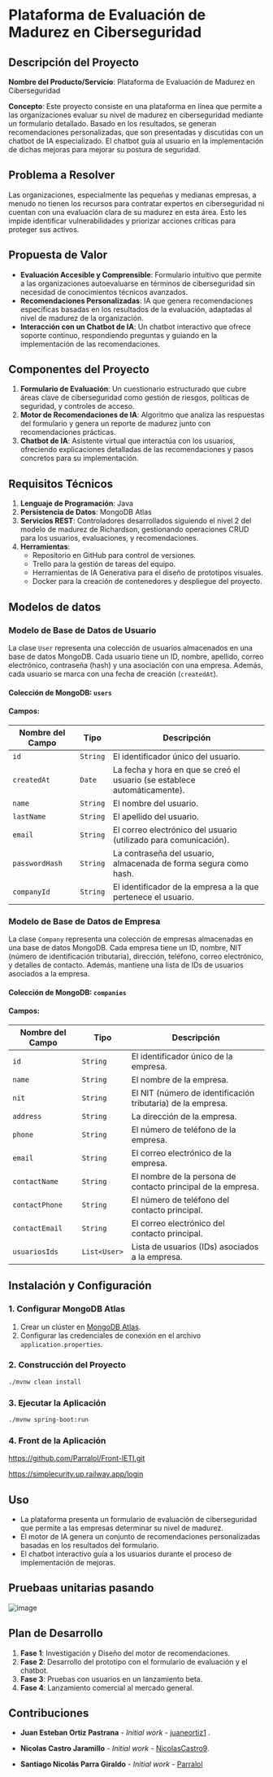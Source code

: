 # Plataforma de Evaluación de Madurez en Ciberseguridad

## Descripción del Proyecto

**Nombre del Producto/Servicio**: Plataforma de Evaluación de Madurez en Ciberseguridad

**Concepto**: Este proyecto consiste en una plataforma en línea que permite a las organizaciones evaluar su nivel de madurez en ciberseguridad mediante un formulario detallado. Basado en los resultados, se generan recomendaciones personalizadas, que son presentadas y discutidas con un chatbot de IA especializado. El chatbot guía al usuario en la implementación de dichas mejoras para mejorar su postura de seguridad.

## Problema a Resolver

Las organizaciones, especialmente las pequeñas y medianas empresas, a menudo no tienen los recursos para contratar expertos en ciberseguridad ni cuentan con una evaluación clara de su madurez en esta área. Esto les impide identificar vulnerabilidades y priorizar acciones críticas para proteger sus activos.

## Propuesta de Valor

- **Evaluación Accesible y Comprensible**: Formulario intuitivo que permite a las organizaciones autoevaluarse en términos de ciberseguridad sin necesidad de conocimientos técnicos avanzados.
- **Recomendaciones Personalizadas**: IA que genera recomendaciones específicas basadas en los resultados de la evaluación, adaptadas al nivel de madurez de la organización.
- **Interacción con un Chatbot de IA**: Un chatbot interactivo que ofrece soporte continuo, respondiendo preguntas y guiando en la implementación de las recomendaciones.

## Componentes del Proyecto

1. **Formulario de Evaluación**: Un cuestionario estructurado que cubre áreas clave de ciberseguridad como gestión de riesgos, políticas de seguridad, y controles de acceso.
2. **Motor de Recomendaciones de IA**: Algoritmo que analiza las respuestas del formulario y genera un reporte de madurez junto con recomendaciones prácticas.
3. **Chatbot de IA**: Asistente virtual que interactúa con los usuarios, ofreciendo explicaciones detalladas de las recomendaciones y pasos concretos para su implementación.

## Requisitos Técnicos

1. **Lenguaje de Programación**: Java
2. **Persistencia de Datos**: MongoDB Atlas
3. **Servicios REST**: Controladores desarrollados siguiendo el nivel 2 del modelo de madurez de Richardson, gestionando operaciones CRUD para los usuarios, evaluaciones, y recomendaciones.
4. **Herramientas**:
   - Repositorio en GitHub para control de versiones.
   - Trello para la gestión de tareas del equipo.
   - Herramientas de IA Generativa para el diseño de prototipos visuales.
   - Docker para la creación de contenedores y despliegue del proyecto.

## Modelos de datos

### Modelo de Base de Datos de Usuario

La clase `User` representa una colección de usuarios almacenados en una base de datos MongoDB. Cada usuario tiene un ID, nombre, apellido, correo electrónico, contraseña (hash) y una asociación con una empresa. Además, cada usuario se marca con una fecha de creación (`createdAt`).

#### Colección de MongoDB: `users`

#### Campos:

| Nombre del Campo | Tipo      | Descripción                                                                 |
| ---------------- | --------- | --------------------------------------------------------------------------- |
| `id`             | `String`  | El identificador único del usuario.                                          |
| `createdAt`      | `Date`    | La fecha y hora en que se creó el usuario (se establece automáticamente).   |
| `name`           | `String`  | El nombre del usuario.                                                      |
| `lastName`       | `String`  | El apellido del usuario.                                                    |
| `email`          | `String`  | El correo electrónico del usuario (utilizado para comunicación).            |
| `passwordHash`   | `String`  | La contraseña del usuario, almacenada de forma segura como hash.            |
| `companyId`      | `String`  | El identificador de la empresa a la que pertenece el usuario.               |

### Modelo de Base de Datos de Empresa

La clase `Company` representa una colección de empresas almacenadas en una base de datos MongoDB. Cada empresa tiene un ID, nombre, NIT (número de identificación tributaria), dirección, teléfono, correo electrónico, y detalles de contacto. Además, mantiene una lista de IDs de usuarios asociados a la empresa.

#### Colección de MongoDB: `companies`

#### Campos:

| Nombre del Campo  | Tipo        | Descripción                                                                |
| ----------------- | ----------- | -------------------------------------------------------------------------- |
| `id`              | `String`    | El identificador único de la empresa.                                       |
| `name`            | `String`    | El nombre de la empresa.                                                    |
| `nit`             | `String`    | El NIT (número de identificación tributaria) de la empresa.                 |
| `address`         | `String`    | La dirección de la empresa.                                                 |
| `phone`           | `String`    | El número de teléfono de la empresa.                                        |
| `email`           | `String`    | El correo electrónico de la empresa.                                        |
| `contactName`     | `String`    | El nombre de la persona de contacto principal de la empresa.                |
| `contactPhone`    | `String`    | El número de teléfono del contacto principal.                               |
| `contactEmail`    | `String`    | El correo electrónico del contacto principal.                               |
| `usuariosIds`     | `List<User>`| Lista de usuarios (IDs) asociados a la empresa.                             |


## Instalación y Configuración

### 1. Configurar MongoDB Atlas
1. Crear un clúster en [MongoDB Atlas](https://www.mongodb.com/cloud/atlas).
2. Configurar las credenciales de conexión en el archivo `application.properties`.

### 2. Construcción del Proyecto
```bash
./mvnw clean install
```

### 3. Ejecutar la Aplicación
```bash
./mvnw spring-boot:run
```

### 4. Front de la Aplicación 

https://github.com/Parralol/Front-IETI.git

https://simplecurity.up.railway.app/login

## Uso

- La plataforma presenta un formulario de evaluación de ciberseguridad que permite a las empresas determinar su nivel de madurez.
- El motor de IA genera un conjunto de recomendaciones personalizadas basadas en los resultados del formulario.
- El chatbot interactivo guía a los usuarios durante el proceso de implementación de mejoras.

## Pruebaas unitarias pasando

![image](https://github.com/user-attachments/assets/e7541a73-b9cc-4385-96b9-e2cc703290ea)


## Plan de Desarrollo

1. **Fase 1**: Investigación y Diseño del motor de recomendaciones.
2. **Fase 2**: Desarrollo del prototipo con el formulario de evaluación y el chatbot.
3. **Fase 3**: Pruebas con usuarios en un lanzamiento beta.
4. **Fase 4**: Lanzamiento comercial al mercado general.

## Contribuciones

* **Juan Esteban Ortiz Pastrana** - *Initial work* - [juaneortiz1](https://github.com/juaneortiz1) .

* **Nicolas Castro Jaramillo** - *Initial work* - [NicolasCastro9](https://github.com/NicolasCastro9).

* **Santiago Nicolás Parra Giraldo** - *Initial work* - [Parralol](https://github.com/Parralol)


